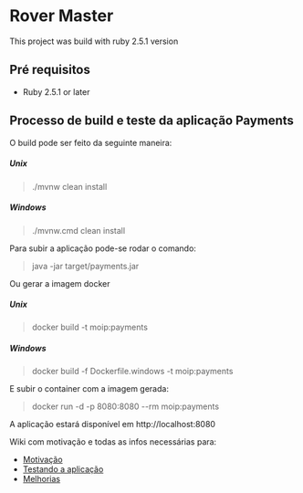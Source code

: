 # Rover Master

This project was build with ruby 2.5.1 version
## Pré requisitos
 - Ruby 2.5.1 or later

## Processo de build e teste da aplicação Payments
O build pode ser feito da seguinte maneira:
##### Unix
> ./mvnw clean install
##### Windows
> ./mvnw.cmd clean install

Para subir a aplicação pode-se rodar o comando:
> java -jar target/payments.jar

Ou gerar a imagem docker
##### Unix
> docker build -t moip:payments
##### Windows
> docker build -f Dockerfile.windows -t moip:payments

E subir o container com a imagem gerada:
> docker run -d -p 8080:8080 --rm moip:payments

A aplicação estará disponível em http://localhost:8080

Wiki com motivação e todas as infos necessárias para:
* [Motivação](https://github.com/otaviosantana/payments/wiki/Motiva%C3%A7%C3%A3o)
* [Testando a aplicação](https://github.com/otaviosantana/payments/wiki/Testando-a-aplica%C3%A7%C3%A3o)
* [Melhorias](https://github.com/otaviosantana/payments/wiki/Melhorias)
